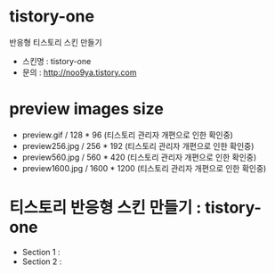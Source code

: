 # tistory-one
반응형 티스토리 스킨 만들기
- 스킨명 : tistory-one
- 문의 : http://noo9ya.tistory.com

# preview images size
- preview.gif / 128 * 96 (티스토리 관리자 개편으로 인한 확인중)
- preview256.jpg / 256 * 192 (티스토리 관리자 개편으로 인한 확인중)
- preview560.jpg / 560 * 420 (티스토리 관리자 개편으로 인한 확인중)
- preview1600.jpg / 1600 * 1200 (티스토리 관리자 개편으로 인한 확인중)

# 티스토리 반응형 스킨 만들기 : tistory-one
- Section 1 : 
- Section 2 :